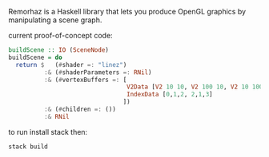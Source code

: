 Remorhaz is a Haskell library that lets you produce OpenGL graphics by
manipulating a scene graph.

current proof-of-concept code:

```haskell
buildScene :: IO (SceneNode)
buildScene = do
  return $   (#shader =: "linez")
          :& (#shaderParameters =: RNil)
          :& (#vertexBuffers =: [
                                 V2Data [V2 10 10, V2 100 10, V2 10 100, V2 100 100],
                                 IndexData [0,1,2, 2,1,3]
                                ])
          :& (#children =: ())
          :& RNil
```

to run install stack then:

```
stack build
```
